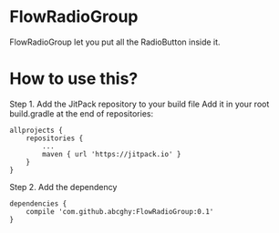 # FlowRadioGroup
FlowRadioGroup let you put all the RadioButton inside it.

# How to use this?

Step 1. Add the JitPack repository to your build file
Add it in your root build.gradle at the end of repositories:

```
allprojects {
    repositories {
        ...
        maven { url 'https://jitpack.io' }
    }
}
```
Step 2. Add the dependency
```
dependencies {
    compile 'com.github.abcghy:FlowRadioGroup:0.1'
}
```